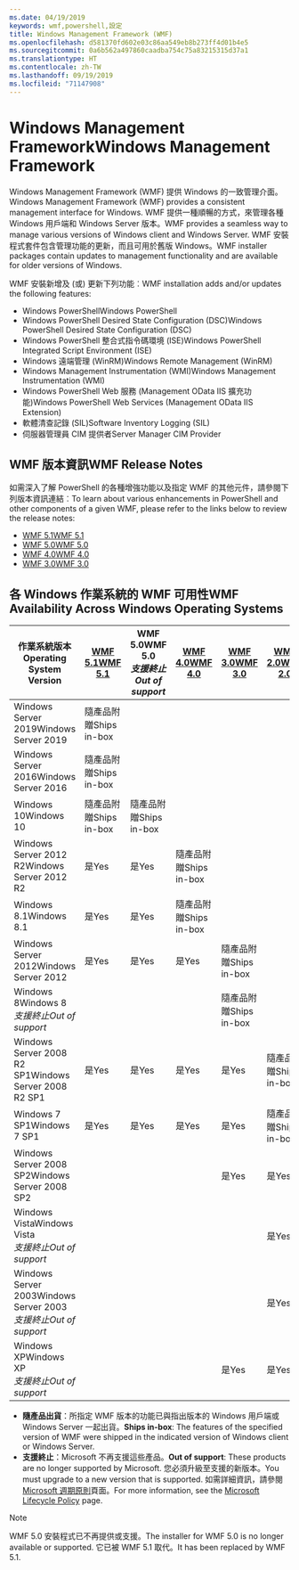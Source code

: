```yaml
---
ms.date: 04/19/2019
keywords: wmf,powershell,設定
title: Windows Management Framework (WMF)
ms.openlocfilehash: d581370fd602e03c86aa549eb8b273ff4d01b4e5
ms.sourcegitcommit: 0a6b562a497860caadba754c75a83215315d37a1
ms.translationtype: HT
ms.contentlocale: zh-TW
ms.lasthandoff: 09/19/2019
ms.locfileid: "71147908"
---
```

# <a name="windows-management-framework"></a><span data-ttu-id="a8d39-103">Windows Management Framework</span><span class="sxs-lookup"><span data-stu-id="a8d39-103">Windows Management Framework</span></span>

<span data-ttu-id="a8d39-104">Windows Management Framework (WMF) 提供 Windows 的一致管理介面。</span><span class="sxs-lookup"><span data-stu-id="a8d39-104">Windows Management Framework (WMF) provides a consistent management interface for Windows.</span></span> <span data-ttu-id="a8d39-105">WMF 提供一種順暢的方式，來管理各種 Windows 用戶端和 Windows Server 版本。</span><span class="sxs-lookup"><span data-stu-id="a8d39-105">WMF provides a seamless way to manage various versions of Windows client and Windows Server.</span></span> <span data-ttu-id="a8d39-106">WMF 安裝程式套件包含管理功能的更新，而且可用於舊版 Windows。</span><span class="sxs-lookup"><span data-stu-id="a8d39-106">WMF installer packages contain updates to management functionality and are available for older versions of Windows.</span></span>

<span data-ttu-id="a8d39-107">WMF 安裝新增及 (或) 更新下列功能︰</span><span class="sxs-lookup"><span data-stu-id="a8d39-107">WMF installation adds and/or updates the following features:</span></span>

- <span data-ttu-id="a8d39-108">Windows PowerShell</span><span class="sxs-lookup"><span data-stu-id="a8d39-108">Windows PowerShell</span></span>
- <span data-ttu-id="a8d39-109">Windows PowerShell Desired State Configuration (DSC)</span><span class="sxs-lookup"><span data-stu-id="a8d39-109">Windows PowerShell Desired State Configuration (DSC)</span></span>
- <span data-ttu-id="a8d39-110">Windows PowerShell 整合式指令碼環境 (ISE)</span><span class="sxs-lookup"><span data-stu-id="a8d39-110">Windows PowerShell Integrated Script Environment (ISE)</span></span>
- <span data-ttu-id="a8d39-111">Windows 遠端管理 (WinRM)</span><span class="sxs-lookup"><span data-stu-id="a8d39-111">Windows Remote Management (WinRM)</span></span>
- <span data-ttu-id="a8d39-112">Windows Management Instrumentation (WMI)</span><span class="sxs-lookup"><span data-stu-id="a8d39-112">Windows Management Instrumentation (WMI)</span></span>
- <span data-ttu-id="a8d39-113">Windows PowerShell Web 服務 (Management OData IIS 擴充功能)</span><span class="sxs-lookup"><span data-stu-id="a8d39-113">Windows PowerShell Web Services (Management OData IIS Extension)</span></span>
- <span data-ttu-id="a8d39-114">軟體清查記錄 (SIL)</span><span class="sxs-lookup"><span data-stu-id="a8d39-114">Software Inventory Logging (SIL)</span></span>
- <span data-ttu-id="a8d39-115">伺服器管理員 CIM 提供者</span><span class="sxs-lookup"><span data-stu-id="a8d39-115">Server Manager CIM Provider</span></span>

## <a name="wmf-release-notes"></a><span data-ttu-id="a8d39-116">WMF 版本資訊</span><span class="sxs-lookup"><span data-stu-id="a8d39-116">WMF Release Notes</span></span>

<span data-ttu-id="a8d39-117">如需深入了解 PowerShell 的各種增強功能以及指定 WMF 的其他元件，請參閱下列版本資訊連結︰</span><span class="sxs-lookup"><span data-stu-id="a8d39-117">To learn about various enhancements in PowerShell and other components of a given WMF, please refer to the links below to review the release notes:</span></span>

- [<span data-ttu-id="a8d39-118">WMF 5.1</span><span class="sxs-lookup"><span data-stu-id="a8d39-118">WMF 5.1</span></span>](whats-new/release-notes.md#wmf-51-changes)
- [<span data-ttu-id="a8d39-119">WMF 5.0</span><span class="sxs-lookup"><span data-stu-id="a8d39-119">WMF 5.0</span></span>](whats-new/release-notes.md#wmf-50-changes)
- [<span data-ttu-id="a8d39-120">WMF 4.0</span><span class="sxs-lookup"><span data-stu-id="a8d39-120">WMF 4.0</span></span>](https://download.microsoft.com/download/3/D/6/3D61D262-8549-4769-A660-230B67E15B25/Windows%20Management%20Framework%204%200%20Release%20Notes.docx)
- [<span data-ttu-id="a8d39-121">WMF 3.0</span><span class="sxs-lookup"><span data-stu-id="a8d39-121">WMF 3.0</span></span>](https://download.microsoft.com/download/E/7/6/E76850B8-DA6E-4FF5-8CCE-A24FC513FD16/WMF%203%20Release%20Notes.docx)

## <a name="wmf-availability-across-windows-operating-systems"></a><span data-ttu-id="a8d39-122">各 Windows 作業系統的 WMF 可用性</span><span class="sxs-lookup"><span data-stu-id="a8d39-122">WMF Availability Across Windows Operating Systems</span></span>

|        <span data-ttu-id="a8d39-123">作業系統版本</span><span class="sxs-lookup"><span data-stu-id="a8d39-123">Operating System Version</span></span>         | <span data-ttu-id="a8d39-124">[WMF 5.1][]</span><span class="sxs-lookup"><span data-stu-id="a8d39-124">[WMF 5.1][]</span></span>  | <span data-ttu-id="a8d39-125">WMF 5.0</span><span class="sxs-lookup"><span data-stu-id="a8d39-125">WMF 5.0</span></span><br><span data-ttu-id="a8d39-126">*支援終止*</span><span class="sxs-lookup"><span data-stu-id="a8d39-126">*Out of support*</span></span> | <span data-ttu-id="a8d39-127">[WMF 4.0][]</span><span class="sxs-lookup"><span data-stu-id="a8d39-127">[WMF 4.0][]</span></span>  | <span data-ttu-id="a8d39-128">[WMF 3.0][]</span><span class="sxs-lookup"><span data-stu-id="a8d39-128">[WMF 3.0][]</span></span>  | <span data-ttu-id="a8d39-129">[WMF 2.0][]</span><span class="sxs-lookup"><span data-stu-id="a8d39-129">[WMF 2.0][]</span></span>  |
| --------------------------------------- | ------------ | --------------------------- | ------------ | ------------ | ------------ |
| <span data-ttu-id="a8d39-130">Windows Server 2019</span><span class="sxs-lookup"><span data-stu-id="a8d39-130">Windows Server 2019</span></span>                     | <span data-ttu-id="a8d39-131">隨產品附贈</span><span class="sxs-lookup"><span data-stu-id="a8d39-131">Ships in-box</span></span> |                             |              |              |              |
| <span data-ttu-id="a8d39-132">Windows Server 2016</span><span class="sxs-lookup"><span data-stu-id="a8d39-132">Windows Server 2016</span></span>                     | <span data-ttu-id="a8d39-133">隨產品附贈</span><span class="sxs-lookup"><span data-stu-id="a8d39-133">Ships in-box</span></span> |                             |              |              |              |
| <span data-ttu-id="a8d39-134">Windows 10</span><span class="sxs-lookup"><span data-stu-id="a8d39-134">Windows 10</span></span>                              | <span data-ttu-id="a8d39-135">隨產品附贈</span><span class="sxs-lookup"><span data-stu-id="a8d39-135">Ships in-box</span></span> | <span data-ttu-id="a8d39-136">隨產品附贈</span><span class="sxs-lookup"><span data-stu-id="a8d39-136">Ships in-box</span></span>                |              |              |              |
| <span data-ttu-id="a8d39-137">Windows Server 2012 R2</span><span class="sxs-lookup"><span data-stu-id="a8d39-137">Windows Server 2012 R2</span></span>                  | <span data-ttu-id="a8d39-138">是</span><span class="sxs-lookup"><span data-stu-id="a8d39-138">Yes</span></span>          | <span data-ttu-id="a8d39-139">是</span><span class="sxs-lookup"><span data-stu-id="a8d39-139">Yes</span></span>                         | <span data-ttu-id="a8d39-140">隨產品附贈</span><span class="sxs-lookup"><span data-stu-id="a8d39-140">Ships in-box</span></span> |              |              |
| <span data-ttu-id="a8d39-141">Windows 8.1</span><span class="sxs-lookup"><span data-stu-id="a8d39-141">Windows 8.1</span></span>                             | <span data-ttu-id="a8d39-142">是</span><span class="sxs-lookup"><span data-stu-id="a8d39-142">Yes</span></span>          | <span data-ttu-id="a8d39-143">是</span><span class="sxs-lookup"><span data-stu-id="a8d39-143">Yes</span></span>                         | <span data-ttu-id="a8d39-144">隨產品附贈</span><span class="sxs-lookup"><span data-stu-id="a8d39-144">Ships in-box</span></span> |              |              |
| <span data-ttu-id="a8d39-145">Windows Server 2012</span><span class="sxs-lookup"><span data-stu-id="a8d39-145">Windows Server 2012</span></span>                     | <span data-ttu-id="a8d39-146">是</span><span class="sxs-lookup"><span data-stu-id="a8d39-146">Yes</span></span>          | <span data-ttu-id="a8d39-147">是</span><span class="sxs-lookup"><span data-stu-id="a8d39-147">Yes</span></span>                         | <span data-ttu-id="a8d39-148">是</span><span class="sxs-lookup"><span data-stu-id="a8d39-148">Yes</span></span>          | <span data-ttu-id="a8d39-149">隨產品附贈</span><span class="sxs-lookup"><span data-stu-id="a8d39-149">Ships in-box</span></span> |              |
| <span data-ttu-id="a8d39-150">Windows 8</span><span class="sxs-lookup"><span data-stu-id="a8d39-150">Windows 8</span></span><br><span data-ttu-id="a8d39-151">*支援終止*</span><span class="sxs-lookup"><span data-stu-id="a8d39-151">*Out of support*</span></span>           |              |                             |              | <span data-ttu-id="a8d39-152">隨產品附贈</span><span class="sxs-lookup"><span data-stu-id="a8d39-152">Ships in-box</span></span> |              |
| <span data-ttu-id="a8d39-153">Windows Server 2008 R2 SP1</span><span class="sxs-lookup"><span data-stu-id="a8d39-153">Windows Server 2008 R2 SP1</span></span>              | <span data-ttu-id="a8d39-154">是</span><span class="sxs-lookup"><span data-stu-id="a8d39-154">Yes</span></span>          | <span data-ttu-id="a8d39-155">是</span><span class="sxs-lookup"><span data-stu-id="a8d39-155">Yes</span></span>                         | <span data-ttu-id="a8d39-156">是</span><span class="sxs-lookup"><span data-stu-id="a8d39-156">Yes</span></span>          | <span data-ttu-id="a8d39-157">是</span><span class="sxs-lookup"><span data-stu-id="a8d39-157">Yes</span></span>          | <span data-ttu-id="a8d39-158">隨產品附贈</span><span class="sxs-lookup"><span data-stu-id="a8d39-158">Ships in-box</span></span> |
| <span data-ttu-id="a8d39-159">Windows 7 SP1</span><span class="sxs-lookup"><span data-stu-id="a8d39-159">Windows 7 SP1</span></span>                           | <span data-ttu-id="a8d39-160">是</span><span class="sxs-lookup"><span data-stu-id="a8d39-160">Yes</span></span>          | <span data-ttu-id="a8d39-161">是</span><span class="sxs-lookup"><span data-stu-id="a8d39-161">Yes</span></span>                         | <span data-ttu-id="a8d39-162">是</span><span class="sxs-lookup"><span data-stu-id="a8d39-162">Yes</span></span>          | <span data-ttu-id="a8d39-163">是</span><span class="sxs-lookup"><span data-stu-id="a8d39-163">Yes</span></span>          | <span data-ttu-id="a8d39-164">隨產品附贈</span><span class="sxs-lookup"><span data-stu-id="a8d39-164">Ships in-box</span></span> |
| <span data-ttu-id="a8d39-165">Windows Server 2008 SP2</span><span class="sxs-lookup"><span data-stu-id="a8d39-165">Windows Server 2008 SP2</span></span>                 |              |                             |              | <span data-ttu-id="a8d39-166">是</span><span class="sxs-lookup"><span data-stu-id="a8d39-166">Yes</span></span>          | <span data-ttu-id="a8d39-167">是</span><span class="sxs-lookup"><span data-stu-id="a8d39-167">Yes</span></span>          |
| <span data-ttu-id="a8d39-168">Windows Vista</span><span class="sxs-lookup"><span data-stu-id="a8d39-168">Windows Vista</span></span><br><span data-ttu-id="a8d39-169">*支援終止*</span><span class="sxs-lookup"><span data-stu-id="a8d39-169">*Out of support*</span></span>       |              |                             |              |              | <span data-ttu-id="a8d39-170">是</span><span class="sxs-lookup"><span data-stu-id="a8d39-170">Yes</span></span>          |
| <span data-ttu-id="a8d39-171">Windows Server 2003</span><span class="sxs-lookup"><span data-stu-id="a8d39-171">Windows Server 2003</span></span><br><span data-ttu-id="a8d39-172">*支援終止*</span><span class="sxs-lookup"><span data-stu-id="a8d39-172">*Out of support*</span></span> |              |                             |              |              | <span data-ttu-id="a8d39-173">是</span><span class="sxs-lookup"><span data-stu-id="a8d39-173">Yes</span></span>          |
| <span data-ttu-id="a8d39-174">Windows XP</span><span class="sxs-lookup"><span data-stu-id="a8d39-174">Windows XP</span></span><br><span data-ttu-id="a8d39-175">*支援終止*</span><span class="sxs-lookup"><span data-stu-id="a8d39-175">*Out of support*</span></span>          |              |                             |              | <span data-ttu-id="a8d39-176">是</span><span class="sxs-lookup"><span data-stu-id="a8d39-176">Yes</span></span>          | <span data-ttu-id="a8d39-177">是</span><span class="sxs-lookup"><span data-stu-id="a8d39-177">Yes</span></span>          |

- <span data-ttu-id="a8d39-178">**隨產品出貨**：所指定 WMF 版本的功能已與指出版本的 Windows 用戶端或 Windows Server 一起出貨。</span><span class="sxs-lookup"><span data-stu-id="a8d39-178">**Ships in-box**: The features of the specified version of WMF were shipped in the indicated version of Windows client or Windows Server.</span></span>
- <span data-ttu-id="a8d39-179">**支援終止**：Microsoft 不再支援這些產品。</span><span class="sxs-lookup"><span data-stu-id="a8d39-179">**Out of support**: These products are no longer supported by Microsoft.</span></span> <span data-ttu-id="a8d39-180">您必須升級至支援的新版本。</span><span class="sxs-lookup"><span data-stu-id="a8d39-180">You must upgrade to a new version that is supported.</span></span> <span data-ttu-id="a8d39-181">如需詳細資訊，請參閱 [Microsoft 週期原則][]頁面。</span><span class="sxs-lookup"><span data-stu-id="a8d39-181">For more information, see the [Microsoft Lifecycle Policy][] page.</span></span>

> [!NOTE]
> <span data-ttu-id="a8d39-182">WMF 5.0 安裝程式已不再提供或支援。</span><span class="sxs-lookup"><span data-stu-id="a8d39-182">The installer for WMF 5.0 is no longer available or supported.</span></span> <span data-ttu-id="a8d39-183">它已被 WMF 5.1 取代。</span><span class="sxs-lookup"><span data-stu-id="a8d39-183">It has been replaced by WMF 5.1.</span></span>

[Microsoft 週期原則]: https://support.microsoft.com/lifecycle
[Microsoft Lifecycle Policy]: https://support.microsoft.com/lifecycle
[WMF 5.1]: https://aka.ms/wmf51download
[WMF 4.0]: https://aka.ms/wmf4download
[WMF 3.0]: https://aka.ms/wmf3download
[WMF 2.0]: https://aka.ms/wmf2download
